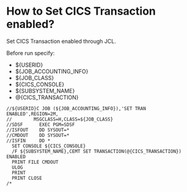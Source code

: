 # How to Set CICS Transaction enabled?

Set CICS Transaction enabled through JCL.

Before run specify:
* ${USERID}
* ${JOB_ACCOUNTING_INFO}
* ${JOB_CLASS}
* ${CICS_CONSOLE}
* ${SUBSYSTEM_NAME}
* @{CICS_TRANSACTION}

```
//${USERID}C JOB (${JOB_ACCOUNTING_INFO}),'SET TRAN ENABLED',REGION=2M,
//        MSGCLASS=H,CLASS=${JOB_CLASS}
//SDSF      EXEC PGM=SDSF
//ISFOUT    DD SYSOUT=*
//CMDOUT    DD SYSOUT=*
//ISFIN     DD *
  SET CONSOLE ${CICS_CONSOLE}
  /F ${SUBSYSTEM_NAME},CEMT SET TRANSACTION(@{CICS_TRANSACTION}) ENABLED
  PRINT FILE CMDOUT
  ULOG
  PRINT
  PRINT CLOSE
/*
```